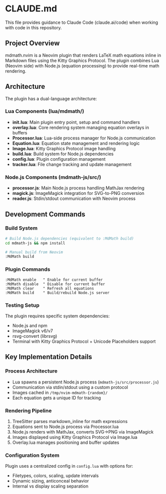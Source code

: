 # CLAUDE.md

This file provides guidance to Claude Code (claude.ai/code) when working with code in this repository.

## Project Overview

mdmath.nvim is a Neovim plugin that renders LaTeX math equations inline in Markdown files using the Kitty Graphics Protocol. The plugin combines Lua (Neovim side) with Node.js (equation processing) to provide real-time math rendering.

## Architecture

The plugin has a dual-language architecture:

### Lua Components (lua/mdmath/)
- **init.lua**: Main plugin entry point, setup and command handlers
- **overlay.lua**: Core rendering system managing equation overlays in buffers
- **Processor.lua**: Lua-side process manager for Node.js communication
- **Equation.lua**: Equation state management and rendering logic
- **Image.lua**: Kitty Graphics Protocol image handling
- **build.lua**: Build system for Node.js dependencies
- **config.lua**: Plugin configuration management
- **tracker.lua**: File change tracking and update management

### Node.js Components (mdmath-js/src/)
- **processor.js**: Main Node.js process handling MathJax rendering
- **magick.js**: ImageMagick integration for SVG-to-PNG conversion
- **reader.js**: Stdin/stdout communication with Neovim process

## Development Commands

### Build System
```bash
# Build Node.js dependencies (equivalent to :MdMath build)
cd mdmath-js && npm install

# Manual build from Neovim
:MdMath build
```

### Plugin Commands
```vim
:MdMath enable   " Enable for current buffer
:MdMath disable  " Disable for current buffer  
:MdMath clear    " Refresh all equations
:MdMath build    " Build/rebuild Node.js server
```

### Testing Setup
The plugin requires specific system dependencies:
- Node.js and npm
- ImageMagick v6/v7
- rsvg-convert (librsvg)
- Terminal with Kitty Graphics Protocol + Unicode Placeholders support

## Key Implementation Details

### Process Architecture
- Lua spawns a persistent Node.js process (`mdmath-js/src/processor.js`)
- Communication via stdin/stdout using a custom protocol
- Images cached in `/tmp/nvim-mdmath-{random}/`
- Each equation gets a unique ID for tracking

### Rendering Pipeline
1. TreeSitter parses markdown_inline for math expressions
2. Equations sent to Node.js process via Processor.lua
3. Node.js renders with MathJax, converts SVG→PNG via ImageMagick
4. Images displayed using Kitty Graphics Protocol via Image.lua
5. Overlay.lua manages positioning and buffer updates

### Configuration System
Plugin uses a centralized config in `config.lua` with options for:
- Filetypes, colors, scaling, update intervals
- Dynamic sizing, anticonceal behavior
- Internal vs display scaling separation
